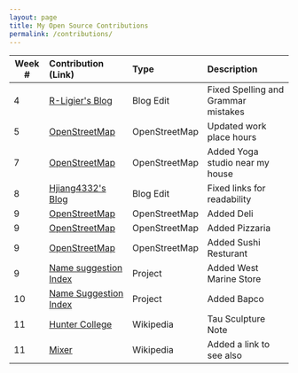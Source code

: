 ```yaml
---
layout: page
title: My Open Source Contributions
permalink: /contributions/
---
```


<!--
Type of the contribution should be "Wikipedia edit", "OpenStreet Map feature", "Project Documentation", "Project Code", "Blog Edit", etc.

The description should include a brief summary of what you did.

Replace the first row below with your contribution.

-->





| Week #       | Contribution (Link)  | Type  | Description |
|---|:---|:---|:---|
|  4   | <a href = 'https://github.com/hunter-college-ossd-fall-2019/R-Ligier-weekly/pull/3'>R-Ligier's Blog</a>   | Blog Edit    |   Fixed Spelling and Grammar mistakes   |
|   5  | <a href = 'https://www.openstreetmap.org/changeset/74403697#map=13/40.7601/-73.9668'> OpenStreetMap </a>    |  OpenStreetMap   |   Updated work place hours  |
| 7 | <a href = 'https://www.openstreetmap.org/changeset/76276932'>OpenStreetMap </a> | OpenStreetMap | Added Yoga studio near my house |
|  8   |  <a href = 'https://github.com/hunter-college-ossd-fall-2019/hjiang4332-weekly/pull/3'>Hjiang4332's Blog</a>|  Blog Edit   |   Fixed links for readability   |
| 9| <a href = 'https://www.openstreetmap.org/changeset/76277049#map=19/40.62380/-74.00408'> OpenStreetMap </a> | OpenStreetMap | Added Deli |
| 9 | <a href = 'https://www.openstreetmap.org/changeset/76280837'> OpenStreetMap </a> | OpenStreetMap | Added Pizzaria |
| 9 | <a href = 'https://www.openstreetmap.org/changeset/76280878'> OpenStreetMap </a> | OpenStreetMap | Added Sushi Resturant |
| 9 | <a href = 'https://github.com/osmlab/name-suggestion-index/pull/3220'> Name suggestion Index </a> | Project | Added West Marine Store | 
| 10 | [Name Suggestion Index](https://github.com/osmlab/name-suggestion-index/pull/3268) | Project | Added Bapco |
| 11 | [Hunter College](https://en.wikipedia.org/w/index.php?title=Hunter_College&oldid=926049581) | Wikipedia | Tau Sculpture Note |
| 11 | [Mixer](https://en.wikipedia.org/w/index.php?title=Mixer_(service)&oldid=926050760) | Wikipedia | Added a link to see also |